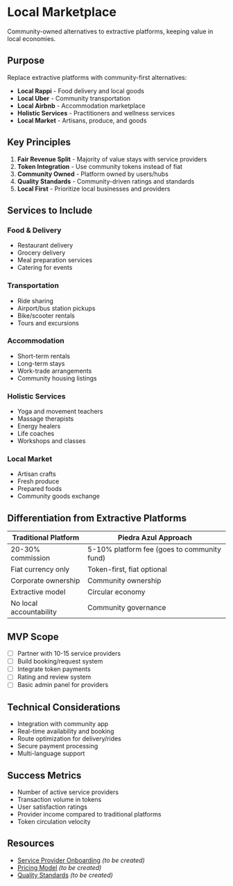 # Local Marketplace

Community-owned alternatives to extractive platforms, keeping value in local economies.

## Purpose

Replace extractive platforms with community-first alternatives:
- **Local Rappi** - Food delivery and local goods
- **Local Uber** - Community transportation
- **Local Airbnb** - Accommodation marketplace
- **Holistic Services** - Practitioners and wellness services
- **Local Market** - Artisans, produce, and goods

## Key Principles

1. **Fair Revenue Split** - Majority of value stays with service providers
2. **Token Integration** - Use community tokens instead of fiat
3. **Community Owned** - Platform owned by users/hubs
4. **Quality Standards** - Community-driven ratings and standards
5. **Local First** - Prioritize local businesses and providers

## Services to Include

### Food & Delivery
- Restaurant delivery
- Grocery delivery
- Meal preparation services
- Catering for events

### Transportation
- Ride sharing
- Airport/bus station pickups
- Bike/scooter rentals
- Tours and excursions

### Accommodation
- Short-term rentals
- Long-term stays
- Work-trade arrangements
- Community housing listings

### Holistic Services
- Yoga and movement teachers
- Massage therapists
- Energy healers
- Life coaches
- Workshops and classes

### Local Market
- Artisan crafts
- Fresh produce
- Prepared foods
- Community goods exchange

## Differentiation from Extractive Platforms

| Traditional Platform | Piedra Azul Approach |
|---------------------|---------------------|
| 20-30% commission | 5-10% platform fee (goes to community fund) |
| Fiat currency only | Token-first, fiat optional |
| Corporate ownership | Community ownership |
| Extractive model | Circular economy |
| No local accountability | Community governance |

## MVP Scope

- [ ] Partner with 10-15 service providers
- [ ] Build booking/request system
- [ ] Integrate token payments
- [ ] Rating and review system
- [ ] Basic admin panel for providers

## Technical Considerations

- Integration with community app
- Real-time availability and booking
- Route optimization for delivery/rides
- Secure payment processing
- Multi-language support

## Success Metrics

- Number of active service providers
- Transaction volume in tokens
- User satisfaction ratings
- Provider income compared to traditional platforms
- Token circulation velocity

## Resources

- [Service Provider Onboarding](provider-onboarding.md) _(to be created)_
- [Pricing Model](pricing-model.md) _(to be created)_
- [Quality Standards](quality-standards.md) _(to be created)_
